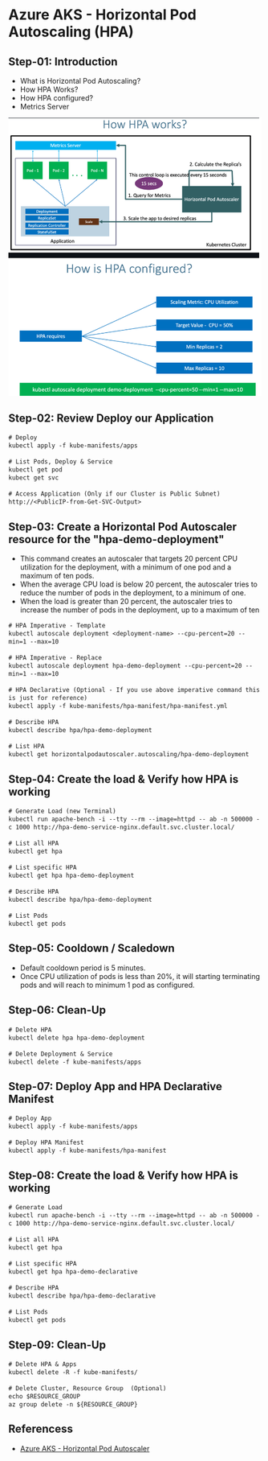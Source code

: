 # Azure AKS - Horizontal Pod Autoscaling (HPA)

## Step-01: Introduction
- What is Horizontal Pod Autoscaling?
- How HPA Works?
- How HPA configured?
- Metrics Server


![My animated logo](images/1.png)


## Step-02: Review Deploy our Application
```
# Deploy
kubectl apply -f kube-manifests/apps

# List Pods, Deploy & Service
kubectl get pod
kubect get svc

# Access Application (Only if our Cluster is Public Subnet)
http://<PublicIP-from-Get-SVC-Output>
```

## Step-03: Create a Horizontal Pod Autoscaler resource for the "hpa-demo-deployment" 
- This command creates an autoscaler that targets 20 percent CPU utilization for the deployment, with a minimum of one pod and a maximum of ten pods. 
- When the average CPU load is below 20 percent, the autoscaler tries to reduce the number of pods in the deployment, to a minimum of one. 
- When the load is greater than 20 percent, the autoscaler tries to increase the number of pods in the deployment, up to a maximum of ten
```
# HPA Imperative - Template
kubectl autoscale deployment <deployment-name> --cpu-percent=20 --min=1 --max=10

# HPA Imperative - Replace
kubectl autoscale deployment hpa-demo-deployment --cpu-percent=20 --min=1 --max=10

# HPA Declarative (Optional - If you use above imperative command this is just for reference)
kubectl apply -f kube-manifests/hpa-manifest/hpa-manifest.yml

# Describe HPA
kubectl describe hpa/hpa-demo-deployment 

# List HPA
kubectl get horizontalpodautoscaler.autoscaling/hpa-demo-deployment 
```

## Step-04: Create the load & Verify how HPA is working
```
# Generate Load (new Terminal)
kubectl run apache-bench -i --tty --rm --image=httpd -- ab -n 500000 -c 1000 http://hpa-demo-service-nginx.default.svc.cluster.local/ 

# List all HPA
kubectl get hpa

# List specific HPA
kubectl get hpa hpa-demo-deployment 

# Describe HPA
kubectl describe hpa/hpa-demo-deployment 

# List Pods
kubectl get pods
```

## Step-05: Cooldown / Scaledown
- Default cooldown period is 5 minutes. 
- Once CPU utilization of pods is less than 20%, it will starting terminating pods and will reach to minimum 1 pod as configured.


## Step-06: Clean-Up
```
# Delete HPA
kubectl delete hpa hpa-demo-deployment

# Delete Deployment & Service
kubectl delete -f kube-manifests/apps 
```

## Step-07: Deploy App and HPA Declarative Manifest
```
# Deploy App
kubectl apply -f kube-manifests/apps 

# Deploy HPA Manifest
kubectl apply -f kube-manifests/hpa-manifest
```

## Step-08: Create the load & Verify how HPA is working
```
# Generate Load
kubectl run apache-bench -i --tty --rm --image=httpd -- ab -n 500000 -c 1000 http://hpa-demo-service-nginx.default.svc.cluster.local/ 

# List all HPA
kubectl get hpa

# List specific HPA
kubectl get hpa hpa-demo-declarative

# Describe HPA
kubectl describe hpa/hpa-demo-declarative

# List Pods
kubectl get pods
```


## Step-09: Clean-Up 
```
# Delete HPA & Apps
kubectl delete -R -f kube-manifests/

# Delete Cluster, Resource Group  (Optional)
echo $RESOURCE_GROUP
az group delete -n ${RESOURCE_GROUP}
```


## Referencess
- [Azure AKS - Horizontal Pod Autoscaler](https://docs.microsoft.com/en-us/azure/aks/tutorial-kubernetes-scale#autoscale-pods)
